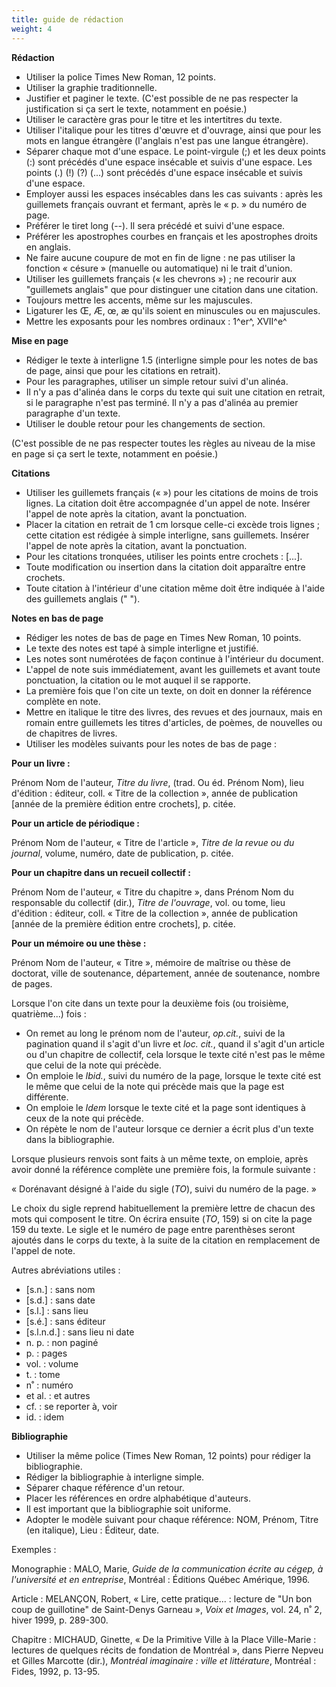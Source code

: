 ```yaml
---
title: guide de rédaction
weight: 4
---
```


**Rédaction**

- Utiliser la police Times New Roman, 12 points.
- Utiliser la graphie traditionnelle.
- Justifier et paginer le texte. (C'est possible de ne pas respecter
  la justification si ça sert le texte, notamment en poésie.)
- Utiliser le caractère gras pour le titre et les intertitres du
  texte.
- Utiliser l'italique pour les titres d'œuvre et d'ouvrage, ainsi que
  pour les mots en langue étrangère (l'anglais n'est pas une langue
  étrangère).
- Séparer chaque mot d'une espace. Le point-virgule (;) et les deux
  points (:) sont précédés d'une espace insécable et suivis d'une
  espace. Les points (.) (!) (?) (...) sont précédés d'une espace
  insécable et suivis d'une espace.
- Employer aussi les espaces insécables dans les cas suivants : après
  les guillemets français ouvrant et fermant, après le « p. » du
  numéro de page.
- Préférer le tiret long (--). Il sera précédé et suivi d'une espace.
- Préférer les apostrophes courbes en français et les apostrophes
  droits en anglais.
- Ne faire aucune coupure de mot en fin de ligne : ne pas utiliser la
  fonction « césure » (manuelle ou automatique) ni le trait d'union.
- Utiliser les guillemets français (« les chevrons ») ; ne recourir
  aux \"guillemets anglais\" que pour distinguer une citation dans une
  citation.
- Toujours mettre les accents, même sur les majuscules.
- Ligaturer les Œ, Æ, œ, æ qu'ils soient en minuscules ou en
  majuscules.
- Mettre les exposants pour les nombres ordinaux : 1^er^, XVII^e^

**Mise en page**

- Rédiger le texte à interligne 1.5 (interligne simple pour les notes
  de bas de page, ainsi que pour les citations en retrait).
- Pour les paragraphes, utiliser un simple retour suivi d'un alinéa.
- Il n'y a pas d'alinéa dans le corps du texte qui suit une citation
  en retrait, si le paragraphe n'est pas terminé. Il n'y a pas
  d'alinéa au premier paragraphe d'un texte.
- Utiliser le double retour pour les changements de section.

(C'est possible de ne pas respecter toutes les règles au niveau de la
mise en page si ça sert le texte, notamment en poésie.)

**Citations**

- Utiliser les guillemets français (« ») pour les citations de moins
  de trois lignes. La citation doit être accompagnée d'un appel de
  note. Insérer l'appel de note après la citation, avant la
  ponctuation.
- Placer la citation en retrait de 1 cm lorsque celle-ci excède trois
  lignes ; cette citation est rédigée à simple interligne, sans
  guillemets. Insérer l'appel de note après la citation, avant la
  ponctuation.
- Pour les citations tronquées, utiliser les points entre crochets :
  \[...\].
- Toute modification ou insertion dans la citation doit apparaître
  entre crochets.
- Toute citation à l'intérieur d'une citation même doit être indiquée
  à l'aide des guillemets anglais (" ").

**Notes en bas de page**

- Rédiger les notes de bas de page en Times New Roman, 10 points.
- Le texte des notes est tapé à simple interligne et justifié.
- Les notes sont numérotées de façon continue à l'intérieur du
  document.
- L'appel de note suis immédiatement, avant les guillemets et avant
  toute ponctuation, la citation ou le mot auquel il se rapporte.
- La première fois que l'on cite un texte, on doit en donner la
  référence complète en note.
- Mettre en italique le titre des livres, des revues et des journaux,
  mais en romain entre guillemets les titres d'articles, de poèmes, de
  nouvelles ou de chapitres de livres.
- Utiliser les modèles suivants pour les notes de bas de page :

**Pour un livre :**

Prénom Nom de l'auteur, *Titre du livre*, (trad. Ou éd. Prénom Nom),
lieu d'édition : éditeur, coll. « Titre de la collection », année de
publication \[année de la première édition entre crochets\], p. citée.

**Pour un article de périodique :**

Prénom Nom de l'auteur, « Titre de l'article », *Titre de la revue ou du
journal*, volume, numéro, date de publication, p. citée.

**Pour un chapitre dans un recueil collectif :**

Prénom Nom de l'auteur, « Titre du chapitre », dans Prénom Nom du
responsable du collectif (dir.), *Titre de l'ouvrage*, vol. ou tome,
lieu d'édition : éditeur, coll. « Titre de la collection », année de
publication \[année de la première édition entre crochets\], p. citée.

**Pour un mémoire ou une thèse :**

Prénom Nom de l'auteur, « Titre », mémoire de maîtrise ou thèse de
doctorat, ville de soutenance, département, année de soutenance, nombre
de pages.

Lorsque l'on cite dans un texte pour la deuxième fois (ou troisième,
quatrième...) fois :

- On remet au long le prénom nom de l'auteur, *op.cit.*, suivi de la
  pagination quand il s'agit d'un livre et *loc. cit.*, quand il
  s'agit d'un article ou d'un chapitre de collectif, cela lorsque le
  texte cité n'est pas le même que celui de la note qui précède.
- On emploie le *Ibid.*, suivi du numéro de la page, lorsque le texte
  cité est le même que celui de la note qui précède mais que la page
  est différente.
- On emploie le *Idem* lorsque le texte cité et la page sont
  identiques à ceux de la note qui précède.
- On répète le nom de l'auteur lorsque ce dernier a écrit plus d'un
  texte dans la bibliographie.

Lorsque plusieurs renvois sont faits à un même texte, on emploie, après
avoir donné la référence complète une première fois, la formule
suivante :

« Dorénavant désigné à l'aide du sigle (*TO*), suivi du numéro de la
page. »

Le choix du sigle reprend habituellement la première lettre de chacun
des mots qui composent le titre. On écrira ensuite (*TO*, 159) si on
cite la page 159 du texte. Le sigle et le numéro de page entre
parenthèses seront ajoutés dans le corps du texte, à la suite de la
citation en remplacement de l'appel de note.

Autres abréviations utiles :

- \[s.n.\] : sans nom
- \[s.d.\] : sans date
- \[s.l.\] : sans lieu
- \[s.é.\] : sans éditeur
- \[s.l.n.d.\] : sans lieu ni date
- n\. p. : non paginé
- p\. : pages
- vol. : volume
- t\. : tome
- n˚ : numéro
- et al. : et autres
- cf. : se reporter à, voir
- id. : idem

**Bibliographie**
- Utiliser la même police (Times New Roman, 12 points) pour rédiger la
  bibliographie.
- Rédiger la bibliographie à interligne simple.
- Séparer chaque référence d'un retour.
- Placer les références en ordre alphabétique d'auteurs.
- Il est important que la bibliographie soit uniforme.
- Adopter le modèle suivant pour chaque référence: NOM, Prénom, Titre
  (en italique), Lieu : Éditeur, date.

Exemples :

Monographie : MALO, Marie, *Guide de la communication écrite au cégep, à
l'université et en entreprise*, Montréal : Éditions Québec Amérique,
1996.

Article : MELANÇON, Robert, « Lire, cette pratique... : lecture de "Un
bon coup de guillotine" de Saint-Denys Garneau », *Voix et Images*, vol.
24, n˚ 2, hiver 1999, p. 289-300.

Chapitre : MICHAUD, Ginette, « De la Primitive Ville à la Place
Ville-Marie : lectures de quelques récits de fondation de Montréal »,
dans Pierre Nepveu et Gilles Marcotte (dir.), *Montréal imaginaire :
ville et littérature*, Montréal : Fides, 1992, p. 13-95.
